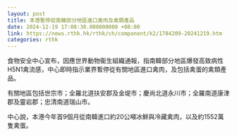 ```yaml
---
layout: post
title: 本港暫停從南韓部分地區進口禽肉及禽類產品
date: 2024-12-19 17:08:30.000000000 +08:00
link: https://news.rthk.hk/rthk/ch/component/k2/1784209-20241219.htm
categories: rthk
---
```


食物安全中心宣布，因應世界動物衞生組織通報，指南韓部分地區爆發高致病性H5N1禽流感，中心即時指示業界暫停從有關地區進口禽肉，及包括禽蛋的禽類產品。

有關地區包括世宗市；全羅北道扶安郡及金堤市；慶尚北道永川市；全羅南道康津郡及靈岩郡；忠清南道瑞山市。

中心說，本港今年首9個月從南韓進口約20公噸冰鮮與冷藏禽肉，以及約1552萬隻禽蛋。
